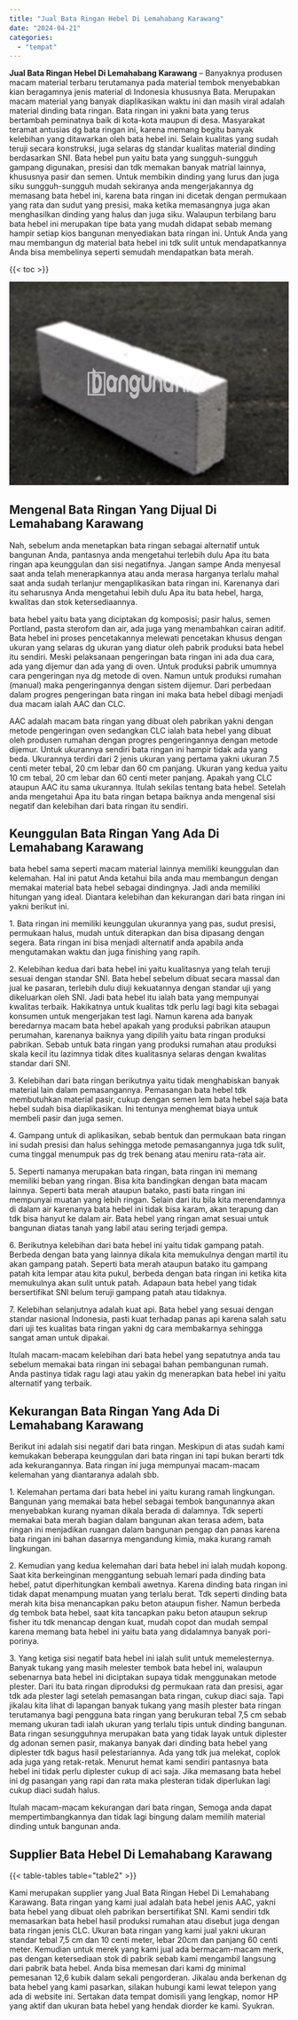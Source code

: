 ```yaml
---
title: "Jual Bata Ringan Hebel Di Lemahabang Karawang"
date: "2024-04-21"
categories: 
  - "tempat"
---
```


**Jual Bata Ringan Hebel Di Lemahabang Karawang** – Banyaknya produsen macam material terbaru terutamanya pada material tembok menyebabkan kian beragamnya jenis material di Indonesia khususnya Bata. Merupakan macam material yang banyak diaplikasikan waktu ini dan masih viral adalah material dinding bata ringan. Bata ringan ini yakni bata yang terus bertambah peminatnya baik di kota-kota maupun di desa. Masyarakat teramat antusias dg bata ringan ini, karena memang begitu banyak kelebihan yang ditawarkan oleh bata hebel ini. Selain kualitas yang sudah teruji secara konstruksi, juga selaras dg standar kualitas material dinding berdasarkan SNI. Bata hebel pun yaitu bata yang sungguh-sungguh gampang digunakan, presisi dan tdk memakan banyak matrial lainnya, khususnya pasir dan semen. Untuk membikin dinding yang lurus dan juga siku sungguh-sungguh mudah sekiranya anda mengerjakannya dg memasang bata hebel ini, karena bata ringan ini dicetak dengan permukaan yang rata dan sudut yang presisi, maka ketika memasangnya juga akan menghasilkan dinding yang halus dan juga siku. Walaupun terbilang baru bata hebel ini merupakan tipe bata yang mudah didapat sebab memang hampir setiap kios bangunan menyediakan bata ringan ini. Untuk Anda yang mau membangun dg material bata hebel ini tdk sulit untuk mendapatkannya Anda bisa membelinya seperti semudah mendapatkan bata merah.

{{< toc >}}

![Jual Bata Ringan Hebel Di Lemahabang Karawang](/images/jual-hebel-murah-28.png)

## Mengenal Bata Ringan Yang Dijual Di Lemahabang Karawang

Nah, sebelum anda menetapkan bata ringan sebagai alternatif untuk bangunan Anda, pantasnya anda mengetahui terlebih dulu Apa itu bata ringan apa keunggulan dan sisi negatifnya. Jangan sampe Anda menyesal saat anda telah menerapkannya atau anda merasa harganya terlalu mahal saat anda sudah terlanjur mengaplikasikan bata ringan ini. Karenanya dari itu seharusnya Anda mengetahui lebih dulu Apa itu bata hebel, harga, kwalitas dan stok ketersediaannya.

bata hebel yaitu bata yang diciptakan dg komposisi; pasir halus, semen Portland, pasta sterofom dan air, ada juga yang menambahkan cairan aditif. Bata hebel ini proses pencetakannya melewati pencetakan khusus dengan ukuran yang selaras dg ukuran yang diatur oleh pabrik produksi bata hebel itu sendiri. Meski pelaksanaan pengeringan bata ringan ini ada dua cara, ada yang dijemur dan ada yang di oven. Untuk produksi pabrik umumnya cara pengeringan nya dg metode di oven. Namun untuk produksi rumahan (manual) maka pengeringannya dengan sistem dijemur. Dari perbedaan dalam progres pengeringan bata ringan ini maka bata hebel dibagi menjadi dua macam ialah AAC dan CLC.

AAC adalah macam bata ringan yang dibuat oleh pabrikan yakni dengan metode pengeringan oven sedangkan CLC ialah bata hebel yang dibuat oleh produsen rumahan dengan progres pengeringannya dengan metode dijemur. Untuk ukurannya sendiri bata ringan ini hampir tidak ada yang beda. Ukurannya terdiri dari 2 jenis ukuran yang pertama yakni ukuran 7.5 centi meter tebal, 20 cm lebar dan 60 cm panjang. Ukuran yang kedua yaitu 10 cm tebal, 20 cm lebar dan 60 centi meter panjang. Apakah yang CLC ataupun AAC itu sama ukurannya. Itulah sekilas tentang bata hebel. Setelah anda mengetahui Apa itu bata ringan betapa baiknya anda mengenal sisi negatif dan kelebihan dari bata ringan itu sendiri.

## Keunggulan Bata Ringan Yang Ada Di Lemahabang Karawang

bata hebel sama seperti macam material lainnya memiliki keunggulan dan kelemahan. Hal ini patut Anda ketahui bila anda mau membangun dengan memakai material bata hebel sebagai dindingnya. Jadi anda memiliki hitungan yang ideal. Diantara kelebihan dan kekurangan dari bata ringan ini yakni berikut ini.

1\. Bata ringan ini memiliki keunggulan ukurannya yang pas, sudut presisi, permukaan halus, mudah untuk diterapkan dan bisa dipasang dengan segera. Bata ringan ini bisa menjadi alternatif anda apabila anda mengutamakan waktu dan juga finishing yang rapih.

2\. Kelebihan kedua dari bata hebel ini yaitu kualitasnya yang telah teruji sesuai dengan standar SNI. Bata hebel sebelum dibuat secara massal dan jual ke pasaran, terlebih dulu diuji kekuatannya dengan standar uji yang dikeluarkan oleh SNI. Jadi bata hebel itu ialah bata yang mempunyai kwalitas terbaik. Hakikatnya untuk kualitas tdk perlu lagi bagi kita sebagai konsumen untuk mengerjakan test lagi. Namun karena ada banyak beredarnya macam bata hebel apakah yang produksi pabrikan ataupun perumahan, karenanya baiknya yang dipilih yaitu bata ringan produksi pabrikan. Sebab untuk bata ringan yang produksi rumahan atau produksi skala kecil itu lazimnya tidak dites kualitasnya selaras dengan kwalitas standar dari SNI.

3\. Kelebihan dari bata ringan berikutnya yaitu tidak menghabiskan banyak material lain dalam pemasangannya. Pemasangan bata hebel tdk membutuhkan material pasir, cukup dengan semen lem bata hebel saja bata hebel sudah bisa diaplikasikan. Ini tentunya menghemat biaya untuk membeli pasir dan juga semen.

4\. Gampang untuk di aplikasikan, sebab bentuk dan permukaan bata ringan ini sudah presisi dan halus sehingga metode pemasangannya juga tdk sulit, cuma tinggal menumpuk pas dg trek benang atau meniru rata-rata air.

5\. Seperti namanya merupakan bata ringan, bata ringan ini memang memiliki beban yang ringan. Bisa kita bandingkan dengan bata macam lainnya. Seperti bata merah ataupun batako, pasti bata ringan ini mempunyai muatan yang lebih ringan. Selain dari itu bila kita merendamnya di dalam air karenanya bata hebel ini tidak bisa karam, akan terapung dan tdk bisa hanyut ke dalam air. Bata hebel yang ringan amat sesuai untuk bangunan diatas tanah yang labil atau sering terjadi gempa.

6\. Berikutnya kelebihan dari bata hebel ini yaitu tidak gampang patah. Berbeda dengan bata yang lainnya dikala kita memukulnya dengan martil itu akan gampang patah. Seperti bata merah ataupun batako itu gampang patah kita lempar atau kita pukul, berbeda dengan bata ringan ini ketika kita memukulnya akan sulit untuk patah. Adapaun bata hebel yang tidak bersertifikat SNI belum teruji gampang patah atau tidaknya.

7\. Kelebihan selanjutnya adalah kuat api. Bata hebel yang sesuai dengan standar nasional Indonesia, pasti kuat terhadap panas api karena salah satu dari uji tes kualitas bata ringan yakni dg cara membakarnya sehingga sangat aman untuk dipakai.

Itulah macam-macam kelebihan dari bata hebel yang sepatutnya anda tau sebelum memakai bata ringan ini sebagai bahan pembangunan rumah. Anda pastinya tidak ragu lagi atau yakin dg menerapkan bata hebel ini yaitu alternatif yang terbaik.

## Kekurangan Bata Ringan Yang Ada Di Lemahabang Karawang

Berikut ini adalah sisi negatif dari bata ringan. Meskipun di atas sudah kami kemukakan beberapa keunggulan dari bata ringan ini tapi bukan berarti tdk ada kekurangannya. Bata ringan ini juga mempunyai macam-macam kelemahan yang diantaranya adalah sbb.

1\. Kelemahan pertama dari bata hebel ini yaitu kurang ramah lingkungan. Bangunan yang memakai bata hebel sebagai tembok bangunannya akan menyebabkan kurang nyaman dikala berada di dalamnya. Tdk seperti memakai bata merah bagian dalam bangunan akan terasa adem, bata ringan ini menjadikan ruangan dalam bangunan pengap dan panas karena bata ringan ini bahan dasarnya mengandung kimia, maka kurang ramah lingkungan.

2\. Kemudian yang kedua kelemahan dari bata hebel ini ialah mudah kopong. Saat kita berkeinginan menggantung sebuah lemari pada dinding bata hebel, patut diperhitungkan kembali awetnya. Karena dinding bata ringan ini tidak dapat menampung muatan yang terlalu berat. Tdk seperti dinding bata merah kita bisa menancapkan paku beton ataupun fisher. Namun berbeda dg tembok bata hebel, saat kita tancapkan paku beton ataupun sekrup fisher itu tdk menancap dengan kuat, mudah copot dan mudah sempal karena memang bata hebel ini yaitu bata yang didalamnya banyak pori-porinya.

3\. Yang ketiga sisi negatif bata hebel ini ialah sulit untuk memelesternya. Banyak tukang yang masih melester tembok bata hebel ini, walaupun sebenarnya bata hebel ini diciptakan supaya tidak menggunakan metode plester. Dari itu bata ringan diproduksi dg permukaan rata dan presisi, agar tdk ada plester lagi setelah pemasangan bata ringan, cukup diaci saja. Tapi jikalau kita lihat di lapangan banyak tukang yang masih plester bata ringan terutamanya bagi pengguna bata ringan yang berukuran tebal 7,5 cm sebab memang ukuran tadi ialah ukuran yang terlalu tipis untuk dinding bangunan. Bata ringan sesungguhnya merupakan bata yang tidak layak untuk diplester dg adonan semen pasir, makanya banyak dari dinding bata hebel yang diplester tdk bagus hasil pelestariannya. Ada yang tdk jua melekat, coplok ada juga yang retak-retak. Menurut hemat kami sendiri pantasnya bata hebel ini tidak perlu diplester cukup di aci saja. Jika memasang bata hebel ini dg pasangan yang rapi dan rata maka plesteran tidak diperlukan lagi cukup diaci sudah halus.

Itulah macam-macam kekurangan dari bata ringan, Semoga anda dapat mempertimbangkannya dan tidak lagi bingung dalam memilih material dinding untuk bangunan anda.

## Supplier Bata Hebel Di Lemahabang Karawang

{{< table-tables table="table2" >}}

Kami merupakan supplier yang Jual Bata Ringan Hebel Di Lemahabang Karawang. Bata ringan yang kami jual adalah bata hebel jenis AAC, yakni bata hebel yang dibuat oleh pabrikan bersertifikat SNI. Kami sendiri tdk memasarkan bata hebel hasil produksi rumahan atau disebut juga dengan bata ringan jenis CLC. Ukuran bata ringan yang kami jual yakni ukuran standar tebal 7,5 cm dan 10 centi meter, lebar 20cm dan panjang 60 centi meter. Kemudian untuk merek yang kami jual ada bermacam-macam merk, pas dengan ketersediaan stok di pabrik sebab kami mengambil langsung dari pabrik bata hebel. Anda bisa memesan dari kami dg minimal pemesanan 12,6 kubik dalam sekali pengorderan. Jikalau anda berkenan dg bata hebel yang kami pasarkan, silakan hubungi kami lewat telepon yang ada di website ini. Sertakan data tempat domisili yang lengkap, nomor HP yang aktif dan ukuran bata hebel yang hendak diorder ke kami. Syukran.
